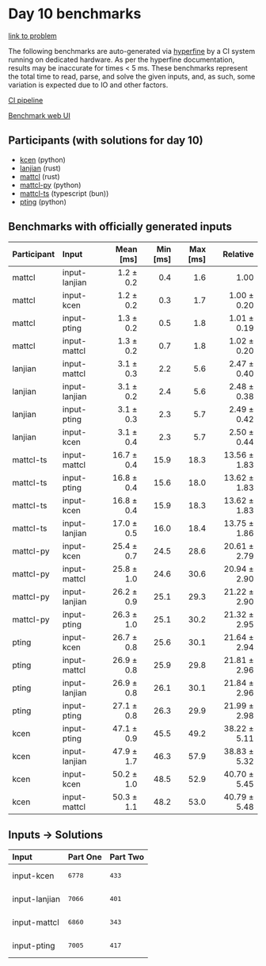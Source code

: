 # Day 10 benchmarks

[link to problem](https://adventofcode.com/2023/day/10)

The following benchmarks are auto-generated via
[hyperfine](https://github.com/sharkdp/hyperfine) by a CI system running on
dedicated hardware. As per the hyperfine documentation, results may be
inaccurate for times < 5 ms. These benchmarks represent the total time to read,
parse, and solve the given inputs, and, as such, some variation is expected due
to IO and other factors.

[CI pipeline](http://ci.papercode.net:8080/teams/main/pipelines/aoc2023)

[Benchmark web UI](https://aoc.ancalagon.black)


## Participants (with solutions for day 10)

- [kcen](https://github.com/kcen/aoc2023) (python)
- [lanjian](https://github.com/lanjian/aoc-2023) (rust)
- [mattcl](https://github.com/mattcl/aoc2023) (rust)
- [mattcl-py](https://github.com/mattcl/aoc2023-py) (python)
- [mattcl-ts](https://github.com/mattcl/aoc2023-js) (typescript (bun))
- [pting](https://github.com/pting/aoc2023) (python)


## Benchmarks with officially generated inputs

| Participant | Input | Mean [ms] | Min [ms] | Max [ms] | Relative |
|:---|:---|---:|---:|---:|---:|
| mattcl | input-lanjian | 1.2 ± 0.2 | 0.4 | 1.6 | 1.00 |
| mattcl | input-kcen | 1.2 ± 0.2 | 0.3 | 1.7 | 1.00 ± 0.20 |
| mattcl | input-pting | 1.3 ± 0.2 | 0.5 | 1.8 | 1.01 ± 0.19 |
| mattcl | input-mattcl | 1.3 ± 0.2 | 0.7 | 1.8 | 1.02 ± 0.20 |
| lanjian | input-mattcl | 3.1 ± 0.3 | 2.2 | 5.6 | 2.47 ± 0.40 |
| lanjian | input-lanjian | 3.1 ± 0.2 | 2.4 | 5.6 | 2.48 ± 0.38 |
| lanjian | input-pting | 3.1 ± 0.3 | 2.3 | 5.7 | 2.49 ± 0.42 |
| lanjian | input-kcen | 3.1 ± 0.4 | 2.3 | 5.7 | 2.50 ± 0.44 |
| mattcl-ts | input-mattcl | 16.7 ± 0.4 | 15.9 | 18.3 | 13.56 ± 1.83 |
| mattcl-ts | input-pting | 16.8 ± 0.4 | 15.6 | 18.0 | 13.62 ± 1.83 |
| mattcl-ts | input-kcen | 16.8 ± 0.4 | 15.9 | 18.3 | 13.62 ± 1.83 |
| mattcl-ts | input-lanjian | 17.0 ± 0.5 | 16.0 | 18.4 | 13.75 ± 1.86 |
| mattcl-py | input-kcen | 25.4 ± 0.7 | 24.5 | 28.6 | 20.61 ± 2.79 |
| mattcl-py | input-mattcl | 25.8 ± 1.0 | 24.6 | 30.6 | 20.94 ± 2.90 |
| mattcl-py | input-lanjian | 26.2 ± 0.9 | 25.1 | 29.3 | 21.22 ± 2.90 |
| mattcl-py | input-pting | 26.3 ± 1.0 | 25.1 | 30.2 | 21.32 ± 2.95 |
| pting | input-kcen | 26.7 ± 0.8 | 25.6 | 30.1 | 21.64 ± 2.94 |
| pting | input-mattcl | 26.9 ± 0.8 | 25.9 | 29.8 | 21.81 ± 2.96 |
| pting | input-lanjian | 26.9 ± 0.8 | 26.1 | 30.1 | 21.84 ± 2.96 |
| pting | input-pting | 27.1 ± 0.8 | 26.3 | 29.9 | 21.99 ± 2.98 |
| kcen | input-pting | 47.1 ± 0.9 | 45.5 | 49.2 | 38.22 ± 5.11 |
| kcen | input-lanjian | 47.9 ± 1.7 | 46.3 | 57.9 | 38.83 ± 5.32 |
| kcen | input-kcen | 50.2 ± 1.0 | 48.5 | 52.9 | 40.70 ± 5.45 |
| kcen | input-mattcl | 50.3 ± 1.1 | 48.2 | 53.0 | 40.79 ± 5.48 |


## Inputs -> Solutions

| Input | Part One | Part Two |
|:---|:---|:---|
|input-kcen|<pre>6778</pre>|<pre>433</pre>|
|input-lanjian|<pre>7066</pre>|<pre>401</pre>|
|input-mattcl|<pre>6860</pre>|<pre>343</pre>|
|input-pting|<pre>7005</pre>|<pre>417</pre>|